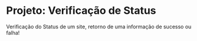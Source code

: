# Projeto: Verificação de Status

Verificação do Status de um site, retorno de uma informação de sucesso ou falha!